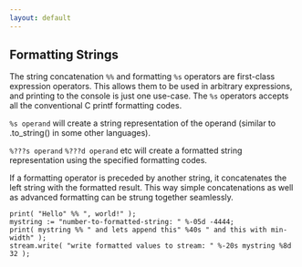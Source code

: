 ```yaml
---
layout: default
---
```

## Formatting Strings

The string concatenation `%%` and formatting `%s` operators are first-class expression operators. This allows them to be used in arbitrary expressions, and printing to the console is just one use-case. The `%s` operators accepts all the conventional C printf formatting codes.

`%s operand` will create a string representation of the operand (similar to .to_string() in some other languages).

`%???s operand` `%???d operand` etc will create a formatted string representation using the specified formatting codes.

If a formatting operator is preceded by another string, it concatenates the left string with the formatted result. This way simple concatenations as well as advanced formatting can be strung together seamlessly.

    print( "Hello" %% ", world!" );
    mystring := "number-to-formatted-string: " %-05d -4444;
    print( mystring %% " and lets append this" %40s " and this with min-width" );
    stream.write( "write formatted values to stream: " %-20s mystring %8d 32 );

